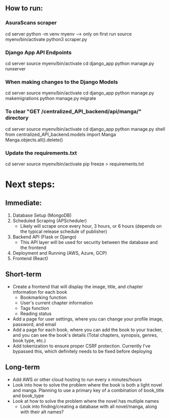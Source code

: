 ## How to run:

### AsuraScans scraper
cd server
python -m venv myenv --> only on first run
source myenv/bin/activate
python3 scraper.py

### Django App API Endpoints
cd server
source myenv/bin/activate
cd django_app
python manage.py runserver

### When making changes to the Django Models
cd server
source myenv/bin/activate
cd django_app
python manage.py makemigrations
python manage.py migrate

### To clear "GET /centralized_API_backend/api/manga/" directory
cd server
source myenv/bin/activate
cd django_app
python manage.py shell
from centralized_API_backend.models import Manga
Manga.objects.all().delete()

### Update the requirements.txt
cd server
source myenv/bin/activate
pip freeze > requirements.txt

# Next steps:

## Immediate:
1. Database Setup (MongoDB)
2. Scheduled Scraping (APScheduler)
    - Likely will scrape once every hour, 3 hours, or 6 hours (depends on the typical release schedule of publisher)
3. Backend API (Flask or Django)
    - This API layer will be used for security between the database and the frontend
4. Deployment and Running (AWS, Azure, GCP)
5. Frontend (React)

## Short-term
- Create a frontend that will display the image, title, and chapter information for each book
    - Bookmarking function
    - User's current chapter information
    - Tags function
    - Reading status
- Add a page for user settings, where you can change your profile image, password, and email
- Add a page for each book, where you can add the book to your tracker,
and you can see the book's details (Total chapters, synopsis, genres, book type, etc.) 
- Add tokenization to ensure proper CSRF protection. Currently I've bypassed this, which definitely needs to be fixed before deploying

## Long-term
- Add AWS or other cloud hosting to run every x minutes/hours
- Look into how to solve the problem where the book is both a light novel and manga. Planning to use a primary key of a combination of book_title and book_type
- Look at how to solve the problem where the novel has mutliple names
    - Look into finding/creating a database with all novel/manga, along with their alt names?